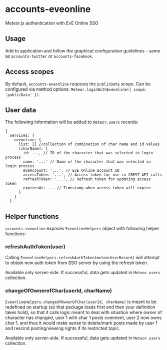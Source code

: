 # accounts-eveonline

Meteor.js authentication with EvE Online SSO

## Usage

Add to application and follow the graphical configuration guidelines - same as `accounts-twitter` or `accounts-facebook`.

## Access scopes

By default, `accounts-eveonline` requests the `publicData` scope. Can be configured via method options: `Meteor.loginWithEveonline({ scope: 'publicData' })`.

## User data

The following information will be added to `Meteor.users` records:

```
{
  services: {
    eveonline: {
      list: [] //collection of combination of char name and id values
      [charName]: {
        id: ..., // ID of the character that was selected in login process
        name: '...' // Name of the character that was selected in login process
        eveAccount: '...', // EvE Online account ID
        accessToken: '...', // Access token for use in CREST API calls
        refreshToken: '...', // Refresh token for updating access token
        expiresAt: ... // Timestamp when access token will expire
      }
    }
  }

```

## Helper functions

`accounts-eveonline` exposes `EveonlineHelpers` object with following helper functions:

### refreshAuthToken(user)

Calling `EveonlineHelpers.refreshAuthToken(meteorUserRecord)` will attempt to obtain new auth token from SSO server by using the refresh token.

Available only server-side. If successful, data gets updated in `Meteor.users` collection.

### changeOfOwnerofChar(userId, charName)

`EveonlineHelpers.changeOfOwnerOfChar(userId, charName)` is meant to be redefined on startup (so that package loads first and then your definition takes hold), so that it calls logic meant to deal with situation where owner of character has changed, user 1 with char 1 posts comment, user 2 now owns char 1, and thus it would make sense to delete/mark posts made by user 1 and rescind posting/viewing rights if its restricted topic.

Available only server-side. If successful, data gets updated in `Meteor.users` collection.
